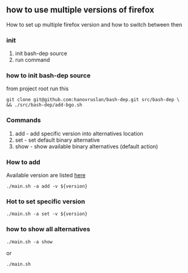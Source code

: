 ## how to use multiple versions of firefox ##

How to set up multiple firefox version and how to switch between then

### init ###

1. init bash-dep source
1. run command


### how to init bash-dep source ###

from project root run this

```
git clone git@github.com:hanovruslan/bash-dep.git src/bash-dep \
&& ./src/bash-dep/add-bgo.sh
```

###  Commands ###

1. add - add specific version into alternatives location
1. set - set default binary alternative
1. show - show available binary alternatives (default action)


### How to add ###

Available version are listed [here](https://ftp.mozilla.org/pub/firefox/releases/)

```
./main.sh -a add -v ${version}
```

### Hot to set specific version ###


```
./main.sh -a set -v ${version}
```

### how to show all alternatives ###

```
./main.sh -a show
```

or

```
./main.sh
```

